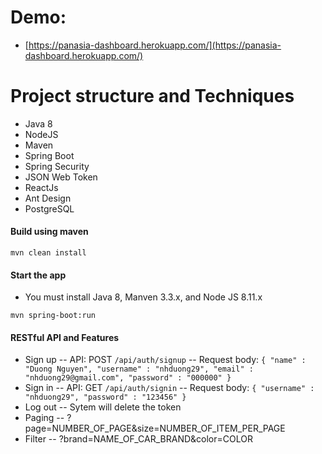 # Demo: 
- [https://panasia-dashboard.herokuapp.com/](https://panasia-dashboard.herokuapp.com/)
# Project structure and Techniques
- Java 8
- NodeJS
- Maven
- Spring Boot
- Spring Security
- JSON Web Token
- ReactJs
- Ant Design
- PostgreSQL
####  Build using maven 
	
```
mvn clean install
```
	
#### Start the app
- You must install Java 8, Manven 3.3.x, and Node JS 8.11.x	
```
mvn spring-boot:run
```

####  RESTful API and Features
- Sign up
-- API: POST ```/api/auth/signup```
-- Request body: ```{
	"name" : "Duong Nguyen",
	"username" : "nhduong29",
	"email" : "nhduong29@gmail.com",
	"password" : "000000"
}```
- Sign in
-- API: GET ```/api/auth/signin```
-- Request body: ```{
	"username" : "nhduong29",
	"password" : "123456"
}```
- Log out
-- Sytem will delete the token
- Paging
--  ?page=NUMBER_OF_PAGE&size=NUMBER_OF_ITEM_PER_PAGE
- Filter
-- ?brand=NAME_OF_CAR_BRAND&color=COLOR
